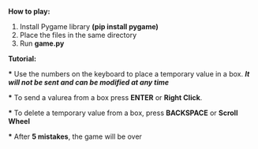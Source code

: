 
<b>How to play:</b>

1. Install Pygame library <b>(pip install pygame)</b>
2. Place the files in the same directory
3. Run <b>game.py</b>


<b>Tutorial:</b>

<b>*</b> Use the numbers on the keyboard to place a temporary value in a box. <b><i>It will not be sent and can be modified at any time</i></b>

<b>*</b> To send a valurea from a box press <b>ENTER</b> or <b>Right Click</b>.

<b>*</b> To delete a temporary value from a box, press <b>BACKSPACE</b> or <b>Scroll Wheel</b>

<b>*</b> After <b>5 mistakes</b>, the game will be over
